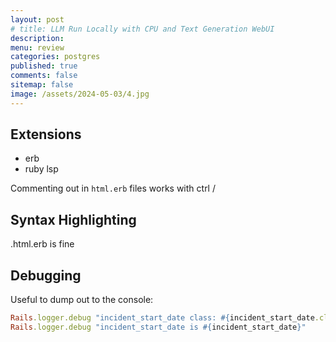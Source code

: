 ```yaml
---
layout: post
# title: LLM Run Locally with CPU and Text Generation WebUI 
description: 
menu: review
categories: postgres 
published: true 
comments: false     
sitemap: false
image: /assets/2024-05-03/4.jpg
---
```


<!-- [![alt text](/assets/2024-04-24/5.jpg "email"){:width="500px"}](/assets/2024-04-24/5.jpg) -->
<!-- [![alt text](/assets/2024-04-24/5.jpg "email")](/assets/2024-04-24/5.jpg) -->

<!-- [![alt text](/assets/2024-05-23/1.jpg "email"){:width="500px"}](/assets/2024-05-23/1.jpg) -->


  
## Extensions

- erb
- ruby lsp

Commenting out in `html.erb` files works with ctrl /

## Syntax Highlighting

.html.erb is fine


## Debugging

Useful to dump out to the console:

```rb
Rails.logger.debug "incident_start_date class: #{incident_start_date.class}"
Rails.logger.debug "incident_start_date is #{incident_start_date}"   
```





